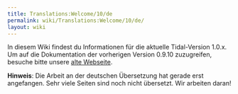 ```yaml
---
title: Translations:Welcome/10/de
permalink: wiki/Translations:Welcome/10/de/
layout: wiki
---
```


In diesem Wiki findest du Informationen für die aktuelle Tidal-Version
1.0.x. Um auf die Dokumentation der vorherigen Version 0.9.10
zuzugreifen, besuche bitte unsere [alte
Webseite](http://pages.tidalcycles.org/).

**Hinweis**: Die Arbeit an der deutschen Übersetzung hat gerade erst
angefangen. Sehr viele Seiten sind noch nicht übersetzt. Wir arbeiten
daran!
